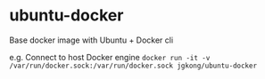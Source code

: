 # ubuntu-docker
Base docker image with Ubuntu + Docker cli

e.g. Connect to host Docker engine
`docker run -it -v /var/run/docker.sock:/var/run/docker.sock jgkong/ubuntu-docker`
